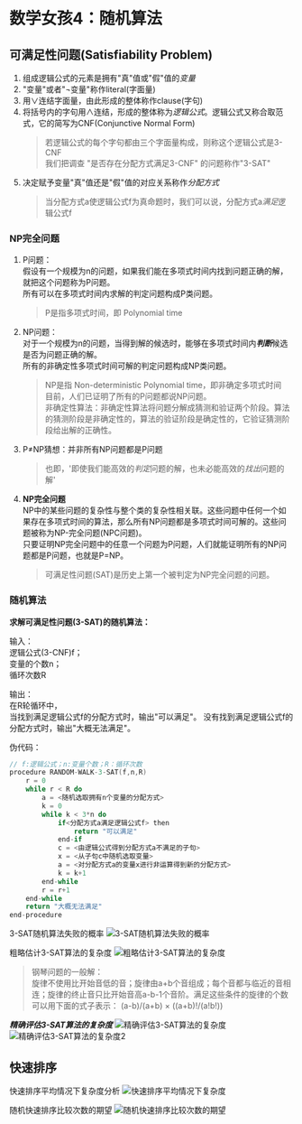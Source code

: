 # 数学女孩4：随机算法

## 可满足性问题(Satisfiability Problem)

1. 组成逻辑公式的元素是拥有"真"值或"假"值的*变量*
2. "变量"或者"¬变量"称作literal(字面量)
3. 用∨连结字面量，由此形成的整体称作clause(字句)
4. 将括号内的字句用∧连结，形成的整体称为*逻辑公式*。逻辑公式又称合取范式，它的简写为CNF(Conjunctive Normal Form)
    > 若逻辑公式的每个字句都由三个字面量构成，则称这个逻辑公式是3-CNF  
    > 我们把调查 "是否存在分配方式满足3-CNF" 的问题称作"3-SAT"
5. 决定赋予变量"真"值还是"假"值的对应关系称作*分配方式*
    > 当分配方式a使逻辑公式f为真命题时，我们可以说，分配方式a*满足*逻辑公式f

### NP完全问题

1. P问题：  
   假设有一个规模为n的问题，如果我们能在多项式时间内找到问题正确的解，就把这个问题称为P问题。  
   所有可以在多项式时间内求解的判定问题构成P类问题。
    > P是指多项式时间，即 Polynomial time
2. NP问题：  
   对于一个规模为n的问题，当得到解的候选时，能够在多项式时间内***判断***候选是否为问题正确的解。  
   所有的非确定性多项式时间可解的判定问题构成NP类问题。
    > NP是指 Non-deterministic Polynomial time，即非确定多项式时间  
    > 目前，人们已证明了所有的P问题都说NP问题。  
    > 非确定性算法：非确定性算法将问题分解成猜测和验证两个阶段。算法的猜测阶段是非确定性的，算法的验证阶段是确定性的，它验证猜测阶段给出解的正确性。
3. P≠NP猜想：并非所有NP问题都是P问题
    > 也即，'即使我们能高效的*判定*问题的解，也未必能高效的*找出*问题的解'
4. **NP完全问题**  
    NP中的某些问题的复杂性与整个类的复杂性相关联。这些问题中任何一个如果存在多项式时间的算法，那么所有NP问题都是多项式时间可解的。这些问题被称为NP-完全问题(NPC问题)。  
    只要证明NP完全问题中的任意一个问题为P问题，人们就能证明所有的NP问题都是P问题，也就是P=NP。
    > 可满足性问题(SAT)是历史上第一个被判定为NP完全问题的问题。

### 随机算法

**求解可满足性问题(3-SAT)的随机算法：**

输入：  
逻辑公式(3-CNF)f；  
变量的个数n；  
循环次数R

输出：  
在R轮循环中，  
当找到满足逻辑公式f的分配方式时，输出"可以满足"。
没有找到满足逻辑公式f的分配方式时，输出"大概无法满足"。

伪代码：

```cpp
// f:逻辑公式；n:变量个数；R：循环次数
procedure RANDOM-WALK-3-SAT(f,n,R)
    r = 0
    while r < R do
        a = <随机选取拥有n个变量的分配方式>
        k = 0
        while k < 3*n do
            if<分配方式a满足逻辑公式f> then
                return "可以满足"
            end-if
            c = <由逻辑公式得到分配方式a不满足的子句>
            x = <从子句c中随机选取变量>
            a = <对分配方式a的变量x进行非运算得到新的分配方式>
            k = k+1
        end-while
        r = r+1
    end-while
    return "大概无法满足"
end-procedure
```

3-SAT随机算法失败的概率
![3-SAT随机算法失败的概率](./img/3SAT失败的概率.jpg "3-SAT随机算法失败的概率")

粗略估计3-SAT算法的复杂度
![粗略估计3-SAT算法的复杂度](./img/粗略估计3SAT复杂度.jpg "粗略估计3-SAT算法的复杂度")

> 钢琴问题的一般解：  
> 旋律不使用比开始音低的音；旋律由a+b个音组成；每个音都与临近的音相连；旋律的终止音只比开始音高a-b-1个音阶。满足这些条件的旋律的个数可以用下面的式子表示：
> (a-b)/(a+b) × ((a+b)!/(a!b!))

***精确评估3-SAT算法的复杂度***
![精确评估3-SAT算法的复杂度](./img/精确评估3SAT1.jpg "精确评估3-SAT算法的复杂度")
![精确评估3-SAT算法的复杂度2](./img/精确评估3SAT2.jpg "精确评估3-SAT算法的复杂度2")

## 快速排序

快速排序平均情况下复杂度分析
![快速排序平均情况下复杂度](./img/快速排序复杂度.jpg "快速排序平均情况下复杂度")

随机快速排序比较次数的期望
![随机快速排序比较次数的期望](./img/快速排序比较次数.jpg "随机快速排序比较次数的期望")
